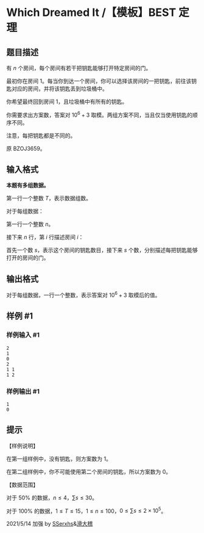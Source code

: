 # Which Dreamed It /【模板】BEST 定理

## 题目描述

有 $n$ 个房间，每个房间有若干把钥匙能够打开特定房间的门。

最初你在房间 $1$。每当你到达一个房间，你可以选择该房间的一把钥匙，前往该钥匙对应的房间，并将该钥匙丢到垃圾桶中。

你希望最终回到房间 $1$，且垃圾桶中有所有的钥匙。

你需要求出方案数，答案对 $10^6 + 3$ 取模。两组方案不同，当且仅当使用钥匙的顺序不同。

注意，每把钥匙都是不同的。

原 BZOJ3659。

## 输入格式

**本题有多组数据。**

第一行一个整数 $T$，表示数据组数。

对于每组数据：

第一行一个整数 $n$。

接下来 $n$ 行，第 $i$ 行描述房间 $i$：

首先一个数 $s$，表示这个房间的钥匙数目，接下来 $s$ 个数，分别描述每把钥匙能够打开的房间的门。

## 输出格式

对于每组数据，一行一个整数，表示答案对 $10^6+3$ 取模后的值。

## 样例 #1

### 样例输入 #1
```
2
1
0
2
1 1
1 2
```

### 样例输出 #1

```
1
0
```

## 提示

【样例说明】

在第一组样例中，没有钥匙，则方案数为 $1$。

在第二组样例中，你不可能使用第二个房间的钥匙，所以方案数为 $0$。

【数据范围】

对于 $50\%$ 的数据，$n \le 4$，$\sum s \le 30$。

对于 $100\%$ 的数据，$1 \le T \le 15$，$1 \le n \le 100$，$0 \le \sum s \le 2 \times 10^5$。

2021/5/14 加强 by [SSerxhs](https://www.luogu.com.cn/user/29826)&[滑大稽](https://www.luogu.com.cn/user/203743)
